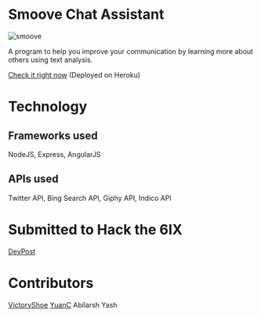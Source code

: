 # Smoove Chat Assistant

![smoove](http://challengepost-s3-challengepost.netdna-ssl.com/photos/production/software_photos/000/402/348/datas/gallery.jpg)

A program to help you improve your communication by learning more about others using text analysis.

[Check it right now](http://smoove-chat-assistant.herokuapp.com/) (Deployed on Heroku)

# Technology 
## Frameworks used
NodeJS, Express, AngularJS

## APIs used
Twitter API, Bing Search API, Giphy API, Indico API

# Submitted to Hack the 6IX
[DevPost](http://devpost.com/software/chat-assistant-and-personality-analyzer)

# Contributors
[VictoryShoe](https://github.com/VictoryShoe)
[YuanC](https://github.com/YuanC)
Abilarsh 
Yash 
